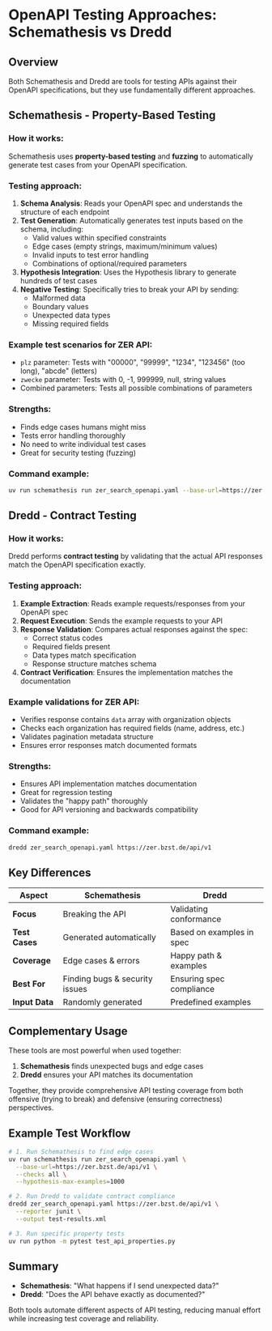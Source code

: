 # OpenAPI Testing Approaches: Schemathesis vs Dredd

## Overview

Both Schemathesis and Dredd are tools for testing APIs against their OpenAPI specifications, but they use fundamentally different approaches.

## Schemathesis - Property-Based Testing

### How it works:
Schemathesis uses **property-based testing** and **fuzzing** to automatically generate test cases from your OpenAPI specification.

### Testing approach:
1. **Schema Analysis**: Reads your OpenAPI spec and understands the structure of each endpoint
2. **Test Generation**: Automatically generates test inputs based on the schema, including:
   - Valid values within specified constraints
   - Edge cases (empty strings, maximum/minimum values)
   - Invalid inputs to test error handling
   - Combinations of optional/required parameters
3. **Hypothesis Integration**: Uses the Hypothesis library to generate hundreds of test cases
4. **Negative Testing**: Specifically tries to break your API by sending:
   - Malformed data
   - Boundary values
   - Unexpected data types
   - Missing required fields

### Example test scenarios for ZER API:
- `plz` parameter: Tests with "00000", "99999", "1234", "123456" (too long), "abcde" (letters)
- `zwecke` parameter: Tests with 0, -1, 999999, null, string values
- Combined parameters: Tests all possible combinations of parameters

### Strengths:
- Finds edge cases humans might miss
- Tests error handling thoroughly
- No need to write individual test cases
- Great for security testing (fuzzing)

### Command example:
```bash
uv run schemathesis run zer_search_openapi.yaml --base-url=https://zer.bzst.de/api/v1 --checks all
```

## Dredd - Contract Testing

### How it works:
Dredd performs **contract testing** by validating that the actual API responses match the OpenAPI specification exactly.

### Testing approach:
1. **Example Extraction**: Reads example requests/responses from your OpenAPI spec
2. **Request Execution**: Sends the example requests to your API
3. **Response Validation**: Compares actual responses against the spec:
   - Correct status codes
   - Required fields present
   - Data types match specification
   - Response structure matches schema
4. **Contract Verification**: Ensures the implementation matches the documentation

### Example validations for ZER API:
- Verifies response contains `data` array with organization objects
- Checks each organization has required fields (name, address, etc.)
- Validates pagination metadata structure
- Ensures error responses match documented formats

### Strengths:
- Ensures API implementation matches documentation
- Great for regression testing
- Validates the "happy path" thoroughly
- Good for API versioning and backwards compatibility

### Command example:
```bash
dredd zer_search_openapi.yaml https://zer.bzst.de/api/v1
```

## Key Differences

| Aspect | Schemathesis | Dredd |
|--------|--------------|-------|
| **Focus** | Breaking the API | Validating conformance |
| **Test Cases** | Generated automatically | Based on examples in spec |
| **Coverage** | Edge cases & errors | Happy path & examples |
| **Best For** | Finding bugs & security issues | Ensuring spec compliance |
| **Input Data** | Randomly generated | Predefined examples |

## Complementary Usage

These tools are most powerful when used together:

1. **Schemathesis** finds unexpected bugs and edge cases
2. **Dredd** ensures your API matches its documentation

Together, they provide comprehensive API testing coverage from both offensive (trying to break) and defensive (ensuring correctness) perspectives.

## Example Test Workflow

```bash
# 1. Run Schemathesis to find edge cases
uv run schemathesis run zer_search_openapi.yaml \
  --base-url=https://zer.bzst.de/api/v1 \
  --checks all \
  --hypothesis-max-examples=1000

# 2. Run Dredd to validate contract compliance  
dredd zer_search_openapi.yaml https://zer.bzst.de/api/v1 \
  --reporter junit \
  --output test-results.xml

# 3. Run specific property tests
uv run python -m pytest test_api_properties.py
```

## Summary

- **Schemathesis**: "What happens if I send unexpected data?"
- **Dredd**: "Does the API behave exactly as documented?"

Both tools automate different aspects of API testing, reducing manual effort while increasing test coverage and reliability.